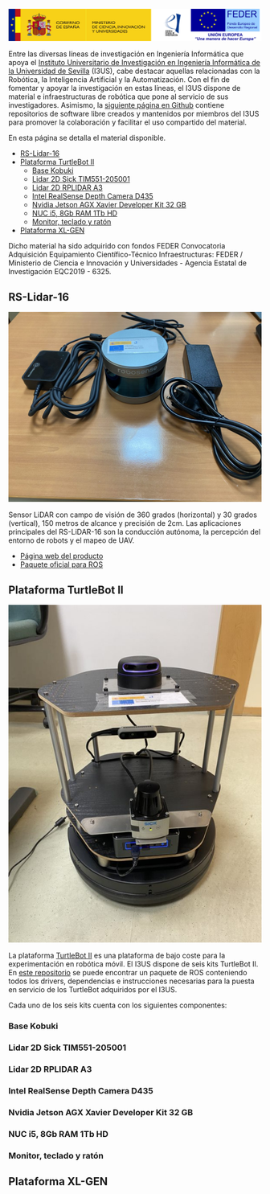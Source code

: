 ![logo](images/logo.png)

Entre las diversas líneas de investigación en Ingeniería Informática que apoya el [Instituto Universitario de Investigación en Ingeniería Informática de la Universidad de Sevilla](https://i3us.us.es/) (I3US), cabe destacar aquellas relacionadas con la Robótica, la Inteligencia Artificial y la Automatización. Con el fin de fomentar y apoyar la investigación en estas líneas, el I3US dispone de material e infraestructuras de robótica que pone al servicio de sus investigadores. Asimismo, la [siguiente página en Github](https://github.com/robotics-i3us) contiene repositorios de software libre creados y mantenidos por miembros del I3US para promover la colaboración y facilitar el uso compartido del material.

En esta página se detalla el material disponible.

- [RS-Lidar-16](#rs-lidar-16)
- [Plataforma TurtleBot II](#plataforma-turtlebot-ii)
  * [Base Kobuki](#base-kobuki)
  * [Lidar 2D Sick TIM551-205001](#lidar-2d-sick-tim551-205001)
  * [Lidar 2D RPLIDAR A3](#lidar-2d-rplidar-a3)
  * [Intel RealSense Depth Camera D435](#intel-realsense-depth-camera-d435)
  * [Nvidia Jetson AGX Xavier Developer Kit 32 GB](#nvidia-jetson-agx-xavier-developer-kit-32-gb)
  * [NUC i5, 8Gb RAM 1Tb HD](#nuc-i5--8gb-ram-1tb-hd)
  * [Monitor, teclado y ratón](#monitor--teclado-y-rat-n)
- [Plataforma XL-GEN](#plataforma-xl-gen)

Dicho material ha sido adquirido con fondos FEDER Convocatoria Adquisición Equipamiento Científico-Técnico Infraestructuras: FEDER / Ministerio de Ciencia e Innovación y Universidades - Agencia Estatal de Investigación EQC2019 - 6325.

## RS-Lidar-16

![rslidar](images/rslidar16.jpeg)

Sensor LiDAR con campo de visión de 360 grados (horizontal) y 30 grados (vertical), 150 metros de alcance y precisión de 2cm. Las aplicaciones principales del RS-LiDAR-16 son la conducción autónoma, la percepción del entorno de robots y el mapeo de UAV.

* [Página web del producto](https://www.roscomponents.com/es/lidar-escaner-laser/251-rs-lidar-16.html)
* [Paquete oficial para ROS](https://github.com/RoboSense-LiDAR/rslidar_sdk)  

## Plataforma TurtleBot II

![turtlebot](images/turtlebot.jpeg)

La plataforma [TurtleBot II](https://www.turtlebot.com/turtlebot2/) es una plataforma de bajo coste para la experimentación en robótica móvil. El I3US dispone de seis kits TurtleBot II. En [este repositorio](https://github.com/robotics-i3us/turtle-i3us) se puede encontrar un paquete de ROS conteniendo todos los drivers, dependencias e instrucciones necesarias para la puesta en servicio de los TurtleBot adquiridos por el I3US.

Cada uno de los seis kits cuenta con los siguientes componentes:

### Base Kobuki

### Lidar 2D Sick TIM551-205001

### Lidar 2D RPLIDAR A3

### Intel RealSense Depth Camera D435

### Nvidia Jetson AGX Xavier Developer Kit 32 GB

### NUC i5, 8Gb RAM 1Tb HD

### Monitor, teclado y ratón 


## Plataforma XL-GEN



